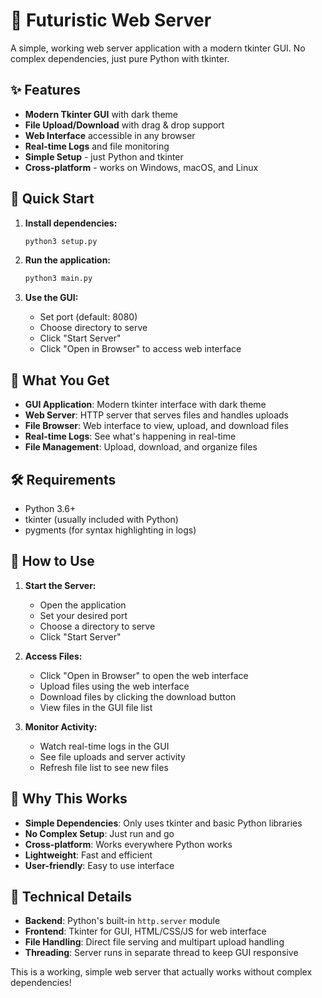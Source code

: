 # 🚀 Futuristic Web Server

A simple, working web server application with a modern tkinter GUI. No complex dependencies, just pure Python with tkinter.

## ✨ Features

- **Modern Tkinter GUI** with dark theme
- **File Upload/Download** with drag & drop support
- **Web Interface** accessible in any browser
- **Real-time Logs** and file monitoring
- **Simple Setup** - just Python and tkinter
- **Cross-platform** - works on Windows, macOS, and Linux

## 🚀 Quick Start

1. **Install dependencies:**
   ```bash
   python3 setup.py
   ```

2. **Run the application:**
   ```bash
   python3 main.py
   ```

3. **Use the GUI:**
   - Set port (default: 8080)
   - Choose directory to serve
   - Click "Start Server"
   - Click "Open in Browser" to access web interface

## 📁 What You Get

- **GUI Application**: Modern tkinter interface with dark theme
- **Web Server**: HTTP server that serves files and handles uploads
- **File Browser**: Web interface to view, upload, and download files
- **Real-time Logs**: See what's happening in real-time
- **File Management**: Upload, download, and organize files

## 🛠️ Requirements

- Python 3.6+
- tkinter (usually included with Python)
- pygments (for syntax highlighting in logs)

## 📖 How to Use

1. **Start the Server:**
   - Open the application
   - Set your desired port
   - Choose a directory to serve
   - Click "Start Server"

2. **Access Files:**
   - Click "Open in Browser" to open the web interface
   - Upload files using the web interface
   - Download files by clicking the download button
   - View files in the GUI file list

3. **Monitor Activity:**
   - Watch real-time logs in the GUI
   - See file uploads and server activity
   - Refresh file list to see new files

## 🎯 Why This Works

- **Simple Dependencies**: Only uses tkinter and basic Python libraries
- **No Complex Setup**: Just run and go
- **Cross-platform**: Works everywhere Python works
- **Lightweight**: Fast and efficient
- **User-friendly**: Easy to use interface

## 🔧 Technical Details

- **Backend**: Python's built-in `http.server` module
- **Frontend**: Tkinter for GUI, HTML/CSS/JS for web interface
- **File Handling**: Direct file serving and multipart upload handling
- **Threading**: Server runs in separate thread to keep GUI responsive

This is a working, simple web server that actually works without complex dependencies!
